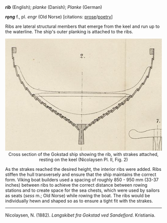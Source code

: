 **_rib_** (English); _planke_ (Danish); _Planke_ (German)

**_rǫng_** f., pl. _engr_ (Old Norse) [citations: [prose](https://onp.ku.dk/onp/onp.php?o65992)/[poetry](https://lexiconpoeticum.org/m.php?p=lemma&i=69180)]  

   Ribs are lateral structural members that emerge from the keel and run up to the waterline. The ship's outer planking is attached to the ribs.    

<div align="center">
  
   ![cross section the Gokstad ship with keel, ribs, and strakes](/images/Nicolaysen_Ribs_00.png)  
   Cross section of the Gokstad ship showing the rib, with strakes attached, resting on the keel (Nicolaysen Pl. II, Fig. 2)

</div>

   As the strakes reached the desired height, the interior ribs were added. Ribs stiffen the hull transversely and ensure that the ship maintains the correct form. 
   Viking boat builders used a spacing of roughly 850 - 950 mm (33-37  inches) between ribs to achieve the correct distance between rowing stations and to create space 
   for the sea chests, which were used by sailors as seats (_sess_ m.; Old Norse) while rowing the boat. The ribs would be individually hewn and shaped so as to ensure 
   a tight fit with the strakes.

---

   Nicolaysen, N. (1882). _Langskibet fra Gokstad ved Sandefjord._ Kristiania.
